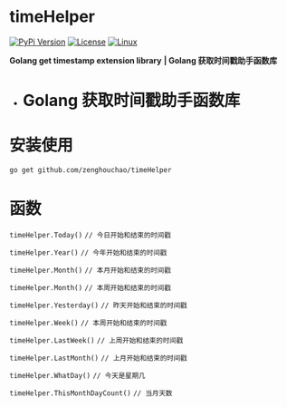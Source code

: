# timeHelper
[![PyPi Version](https://img.shields.io/pypi/v/mmdnn.svg)](https://pypi.org/project/mmdnn/)
[![License](https://img.shields.io/badge/license-MIT-blue.svg)](LICENSE)
[![Linux](https://travis-ci.org/Microsoft/MMdnn.svg?branch=master)](https://travis-ci.org/Microsoft/MMdnn)


**Golang get timestamp extension library**
**| Golang 获取时间戳助手函数库**

- # Golang 获取时间戳助手函数库

# 安装使用
`go get github.com/zenghouchao/timeHelper`

# **函数**
`timeHelper.Today()`    `// 今日开始和结束的时间戳` 

`timeHelper.Year()`  `// 今年开始和结束的时间戳`

`timeHelper.Month()`  `// 本月开始和结束的时间戳`

`timeHelper.Month()`   `// 本周开始和结束的时间戳`

`timeHelper.Yesterday()`   `// 昨天开始和结束的时间戳`

`timeHelper.Week()`   `// 本周开始和结束的时间戳`

`timeHelper.LastWeek()`   `// 上周开始和结束的时间戳`

`timeHelper.LastMonth()`   `// 上月开始和结束的时间戳`

`timeHelper.WhatDay()`   `// 今天是星期几`

`timeHelper.ThisMonthDayCount()`   `// 当月天数`
 
